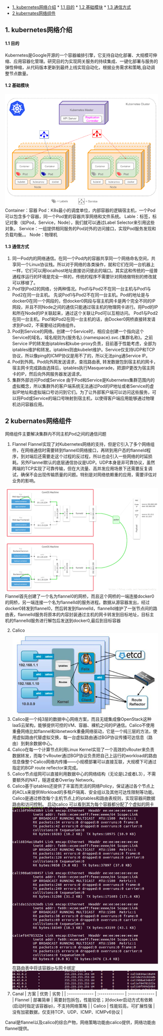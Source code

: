 <!-- @import "[TOC]" {cmd="toc" depthFrom=1 depthTo=6 orderedList=0} -->
<!-- code_chunk_output -->

* [1. kubernetes网络介绍](#1-kubernetes网络介绍)
		* [1.1 目的](#11-目的)
		* [1.2 基础模块](#12-基础模块)
		* [1.3 通信方式](#13-通信方式)
* [2 kubernates网络组件](#2-kubernates网络组件)

<!-- /code_chunk_output -->
## 1. kubernetes网络介绍
#### 1.1 目的
Kubernetes是Google开源的一个容器编排引擎，它支持自动化部署、大规模可伸缩、应用容器化管理。研究目的为实现网关服务的持续集成、一键化部署与服务的弹性伸缩，从代码版本更新到最终上线实现自动化，根据业务需求和策略,自动调整节点数量。
#### 1.2 基础模块
![](../images/kubernates-6.png)
Container：容器
Pod：K8s最小的调度单位，内部容器的逻辑宿主机，一个Pod可以包含多个容器，同一个Pod里的容器共享网络和文件系统。
Lable：标签，标记对象（如Pod，Service，Node），我们就可以通过Label Selector来引用这些对象。
Service：一组提供相同服务的Pod对外的访问接口，实现Pod服务发现和负载均衡。。
Node：物理机

#### 1.3 通信方式
1. 同一Pod内的网络通信。在同一个Pod内的容器共享同一个网络命名空间，共享同一个Linux协议栈。所以对于网络的各类操作，就和它们在同一台机器上一样，它们可以用localhost地址直接访问彼此的端口。其实这和传统的一组普通程序运行的环境是完全一样的，传统的程序不需要针对网络做特别的修改就可以移植了。
2. Pod1到Pod2的网络，分两种情况。Pod1与Pod2不在同一台主机与Pod1与Pod2在同一台主机。
先说Pod1与Pod2不在同一台主机。Pod的地址是与docker0在同一个网段的，但docker0网段与宿主机网卡是两个完全不同的IP网段，并且不同Node之间的通信只能通过宿主机的物理网卡进行。将Pod的IP和所在Node的IP关联起来，通过这个关联让Pod可以互相访问。
Pod1与Pod2在同一台主机。Pod1和Pod2在同一台主机的话，由Docker0网桥直接转发请求到Pod2，不需要经过网络组件。
3. Pod到Service的网络。创建一个Service时，相应会创建一个指向这个Service的域名，域名规则为{服务名}.{namespace}.svc.{集群名称}。之前Service IP的转发由iptables和kube-proxy负责，目前基于性能考虑，全部为iptables维护和转发。iptables则由kubelet维护。Service仅支持UDP和TCP协议，所以像ping的ICMP协议是用不了的，所以无法ping通Service IP。
4. Pod到外网。Pod向外网发送请求，查找路由表, 转发数据包到宿主机的网卡，宿主网卡完成路由选择后，iptables执行Masquerade，把源IP更改为宿主网卡的IP，然后向外网服务器发送请求。
5. 集群外部访问Pod或Service
由于Pod和Service是Kubernetes集群范围内的虚拟概念，所以集群外的客户端系统无法通过Pod的IP地址或者Service的虚拟IP地址和虚拟端口号访问到它们。为了让外部客户端可以访问这些服务，可以将Pod或Service的端口号映射到宿主机，以使得客户端应用能够通过物理机访问容器应用。
## 2 kubernates网络组件
网络组件主要解决集群内不同主机Pod之间的通信问题
1. Flannel
Flannel实现了对Kubernetes网络的支持，但是它引入了多个网络组件，在网络通信时需要转到flannel0网络接口，再转到用户态的flanneld程序，到对端后还需要走这个过程的反过程，所以也会引入一些网络的时延损耗。另外Flannel默认的底层通信协议是UDP。UDP本身是非可靠协议，虽然两端的TCP实现了可靠传输，但在大流量、高并发应用场景下还需要反复调试，确保不会出现传输质量的问题。特别是对网络依赖重的应用，需要评估对业务的影响。

![](../images/kubernates-1.png)
Flannel首先创建了一个名为flannel0的网桥，而且这个网桥的一端连接docker0的网桥，另一端连接一个名为flannelId的服务进程。数据从源容器发出，经过docker0转发到flannel0，然后转发到flannelId，flannelId维护了一张节点间的路由表，flannelId服务将原本的内容封装通过主机的网卡转发到目标地址，目标主机的flannelId服务进行解包后发送到docker0,最后到目标容器

2. Calico
![](../images/kubernates-7.png)
1. Calico是一个纯3层的数据中心网络方案，而且无缝集成像OpenStack这种IaaS云架构，能够提供可控的VM、容器、裸机之间的IP通信。Calico不使用重叠网络比如flannel和libnetwork重叠网络驱动，它是一个纯三层的方法，使用虚拟路由代替虚拟交换，每一台虚拟路由通过BGP协议传播可达信息（路由）到剩余数据中心。
2. Calico在每一个计算节点利用Linux Kernel实现了一个高效的vRouter来负责数据转发，而每个vRouter通过BGP协议负责把自己上运行的workload的路由信息像整个Calico网络内传播——小规模部署可以直接互联，大规模下可通过指定的BGP route reflector来完成。
3. Calico节点组网可以直接利用数据中心的网络结构（无论是L2或者L3），不需要额外的NAT，隧道或者Overlay Network。
4. Calico基于iptables还提供了丰富而灵活的网络Policy，保证通过各个节点上的ACLs来提供Workload的多租户隔离、安全组以及其他可达性限制等功能。
Calico是通过修改每个主机节点上的iptables和路由表规则，实现容器间数据路由和访问控制。
启动calico 可以看到其为每个容器都分配了个虚拟的网卡
![](../images/kubernates-3.png)
在路由表中将该容器ip与网卡绑定
![](../images/kubernates-4.png)
3. Canal
| 方案 | 优势 | 劣势 |
| :------------- | :------------- | :------------- |
| Flannel | 部署简单 | 需要封包拆包，性能较低；对docker启动方式有依赖(启动时指定该容器ip)，不支持网络策略 |
| Calico | 性能较高，可扩展性强 | 没有加密数据，仅支持TCP、UDP、ICMP、ICMPv6协议 |

Canal是flannel以及calico的综合产物，网络策略功能由calico提供，网络功能由flannel提供。
